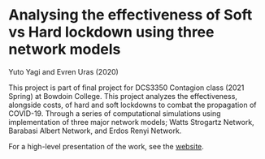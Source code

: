 # Analysing the effectiveness of Soft vs Hard lockdown using three network models

Yuto Yagi and Evren Uras (2020)

This project is part of final project for DCS3350 Contagion class (2021 Spring) at Bowdoin College.
This project analyzes the effectiveness, alongside costs, of hard and soft lockdowns to combat the propagation of COVID-19. Through a series of computational simulations using implementation of three major network models; Watts Strogartz Network, Barabasi Albert Network, and Erdos Renyi Network.

For a high-level presentation of the work, see the [website](https://sites.google.com/bowdoin.edu/lockdowns/i-introduction).
